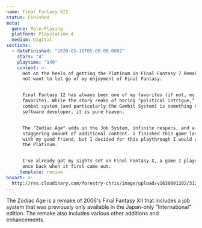 ```yaml
---
name: Final Fantasy XII
status: Finished
meta:
  genre: Role-Playing
  platform: Playstation 4
  medium: Digital
sections:
  - dateFinished: "2020-05-10T05:00:00.000Z"
    stars: "4"
    playtime: "140"
    content: >-
      Hot on the heels of getting the Platinum in Final Fantasy 7 Remake, I did
      not want to let go of my enjoyment of Final Fantasy.


      Final Fantasy 12 has always been one of my favorites (if not, my all-time
      favorite). While the story reeks of boring "political intrigue," the
      combat system (and particularly the Gambit System) is something else. To a
      software developer, it is pure heaven.


      The "Zodiac Age" adds in the Job System, infinite respecs, and a
      staggering amount of additional content. I finished this game last year
      with my good friend, but I decided for this playthrough I would also chase
      the Platinum.


      I've already got my sights set on Final Fantasy X, a game I played through
      once back when it first came out.
    _template: review
boxart: >-
  http://res.cloudinary.com/forestry-chris/image/upload/v1630091202/3124183-1203822419-packs_u7fkl8.jpg
---
```


The Zodiac Age is a remake of 2006's Final Fantasy XII that includes a job system that was previously only available in the Japan-only "International" edition. The remake also includes various other additions and enhancements.
